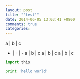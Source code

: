 ```yaml
---
layout: post
title: "'test'"
date: 2014-06-05 13:03:41 +0800
comments: true
categories: 
---
```


a | b | c
- | - | -
a | b | c
a | b | c
a | b | c

```python
import this

print 'hello world'
```

